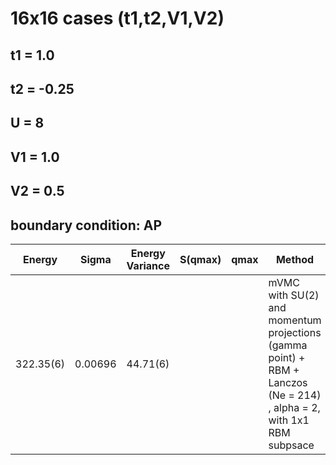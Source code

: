 # 16x16 cases (t1,t2,V1,V2)
## t1 = 1.0
## t2 = -0.25
## U = 8
## V1 = 1.0
## V2 = 0.5
## boundary condition: AP

|       Energy    |  Sigma     | Energy Variance  |  S(qmax)             | qmax                |   Method                                                                                                                                 | |
| ----------------| ----------------| -----------------| ----------------| -----------------| --------------------------------------------------------------------------------| ------------------|
|  322.35(6)   |  0.00696  |  44.71(6)       |          |       | mVMC with SU(2) and momentum projections (gamma point) + RBM + Lanczos  (Ne = 214) ,  alpha = 2,  with 1x1 RBM subpsace    | | 